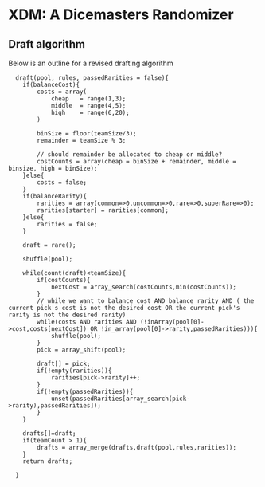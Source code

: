 # XDM: A Dicemasters Randomizer

## Draft algorithm

Below is an outline for a revised drafting algorithm

	  draft(pool, rules, passedRarities = false){
		if(balanceCost){
			costs = array(
				cheap	= range(1,3);
				middle	= range(4,5);
				high	= range(6,20);
			)
			
			binSize = floor(teamSize/3);
			remainder = teamSize % 3;
			
			// should remainder be allocated to cheap or middle?
			costCounts = array(cheap = binSize + remainder, middle = binsize, high = binSize);
		}else{
			costs = false;
		}
		if(balanceRarity){
			rarities = array(common=>0,uncommon=>0,rare=>0,superRare=>0);
			rarities[starter] = rarities[common];
		}else{
			rarities = false;
		}
		
		draft = rare();
		
		shuffle(pool);
		
		while(count(draft)<teamSize){
			if(costCounts){
				nextCost = array_search(costCounts,min(costCounts));
			}
			// while we want to balance cost AND balance rarity AND ( the current pick's cost is not the desired cost OR the current pick's rarity is not the desired rarity)
			while(costs AND rarities AND (!inArray(pool[0]->cost,costs[nextCost]) OR !in_array(pool[0]->rarity,passedRarities))){
				shuffle(pool);
			}
			pick = array_shift(pool);
			
			draft[] = pick;
			if(!empty(rarities)){
				rarities[pick->rarity]++;
			}
			if(!empty(passedRarities)){
				unset(passedRarities[array_search(pick->rarity),passedRarities]);
			}
		}
		
		drafts[]=draft;
		if(teamCount > 1){
			drafts = array_merge(drafts,draft(pool,rules,rarities));
		}
		return drafts;
		
	  }
